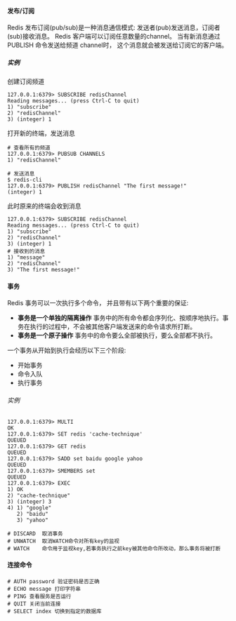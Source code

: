 #### 发布/订阅
Redis 发布订阅(pub/sub)是一种消息通信模式: 发送者(pub)发送消息，订阅者(sub)接收消息。
Redis 客户端可以订阅任意数量的channel。
当有新消息通过 PUBLISH 命令发送给频道 channel时， 这个消息就会被发送给订阅它的客户端。
##### 实例
创建订阅频道
```
127.0.0.1:6379> SUBSCRIBE redisChannel
Reading messages... (press Ctrl-C to quit)
1) "subscribe"
2) "redisChannel"
3) (integer) 1
```
打开新的终端，发送消息
```
# 查看所有的频道
127.0.0.1:6379> PUBSUB CHANNELS
1) "redisChannel"

# 发送消息
$ redis-cli
127.0.0.1:6379> PUBLISH redisChannel "The first message!"
(integer) 1
```
此时原来的终端会收到消息
```
127.0.0.1:6379> SUBSCRIBE redisChannel
Reading messages... (press Ctrl-C to quit)
1) "subscribe"
2) "redisChannel"
3) (integer) 1
# 接收到的消息
1) "message"
2) "redisChannel"
3) "The first message!"
```

#### 事务
Redis 事务可以一次执行多个命令， 并且带有以下两个重要的保证: 
- **事务是一个单独的隔离操作** 事务中的所有命令都会序列化、按顺序地执行。事务在执行的过程中，不会被其他客户端发送来的命令请求所打断。
- **事务是一个原子操作** 事务中的命令要么全部被执行，要么全部都不执行。

一个事务从开始到执行会经历以下三个阶段:
- 开始事务
- 命令入队
- 执行事务

###### 实例
```
127.0.0.1:6379> MULTI
OK
127.0.0.1:6379> SET redis 'cache-technique'
QUEUED
127.0.0.1:6379> GET redis
QUEUED
127.0.0.1:6379> SADD set baidu google yahoo
QUEUED
127.0.0.1:6379> SMEMBERS set
QUEUED
127.0.0.1:6379> EXEC
1) OK
2) "cache-technique"
3) (integer) 3
4) 1) "google"
   2) "baidu"
   3) "yahoo"

# DISCARD  取消事务
# UNWATCH  取消WATCH命令对所有key的监视
# WATCH    命令用于监视key,若事务执行之前key被其他命令所改动，那么事务将被打断
```

#### 连接命令
```
# AUTH password 验证密码是否正确
# ECHO message 打印字符串
# PING 查看服务是否运行
# QUIT 关闭当前连接 
# SELECT index 切换到指定的数据库
```